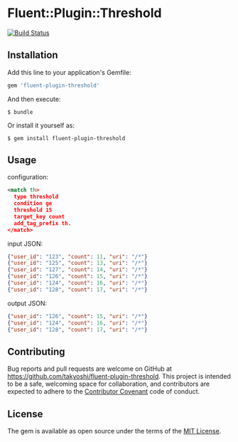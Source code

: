 # Fluent::Plugin::Threshold
[![Build Status](https://travis-ci.org/takyoshi/fluent-plugin-threshold.svg?branch=master)](https://travis-ci.org/takyoshi/fluent-plugin-threshold)

## Installation

Add this line to your application's Gemfile:

```ruby
gem 'fluent-plugin-threshold'
```

And then execute:

    $ bundle

Or install it yourself as:

    $ gem install fluent-plugin-threshold

## Usage

configuration:
```xml
<match th>
  type threshold
  condition ge
  threshold 15
  target_key count
  add_tag_prefix th.
</match>
```


input JSON:
```json
{"user_id": "123", "count": 11, "uri": "/*"}
{"user_id": "125", "count": 13, "uri": "/*"}
{"user_id": "127", "count": 14, "uri": "/*"}
{"user_id": "126", "count": 15, "uri": "/*"}
{"user_id": "124", "count": 16, "uri": "/*"}
{"user_id": "128", "count": 17, "uri": "/*"}
```

output JSON:
```json
{"user_id": "126", "count": 15, "uri": "/*"}
{"user_id": "124", "count": 16, "uri": "/*"}
{"user_id": "128", "count": 17, "uri": "/*"}
```

## Contributing

Bug reports and pull requests are welcome on GitHub at https://github.com/takyoshi/fluent-plugin-threshold. This project is intended to be a safe, welcoming space for collaboration, and contributors are expected to adhere to the [Contributor Covenant](http://contributor-covenant.org) code of conduct.


## License

The gem is available as open source under the terms of the [MIT License](http://opensource.org/licenses/MIT).
